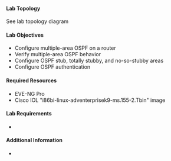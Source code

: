 


#### Lab Topology 

See lab topology diagram


#### Lab Objectives

* Configure multiple-area OSPF on a router
* Verify multiple-area OSPF behavior
* Configure OSPF stub, totally stubby, and no-so-stubby areas
* Configure OSPF authentication


#### Required Resources

* EVE-NG Pro
* Cisco IOL "i86bi-linux-adventerprisek9-ms.155-2.Tbin" image


#### Lab Requirements

* 


#### Additional Information

* 

